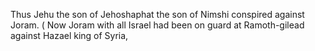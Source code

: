 Thus Jehu the son of Jehoshaphat the son of Nimshi conspired against Joram. ( Now Joram with all Israel had been on guard at Ramoth-gilead against Hazael king of Syria,
